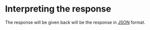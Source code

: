# Interpreting the response

The response will be given back will be the response in [JSON](../development-reference/json-encoding.md) format.

